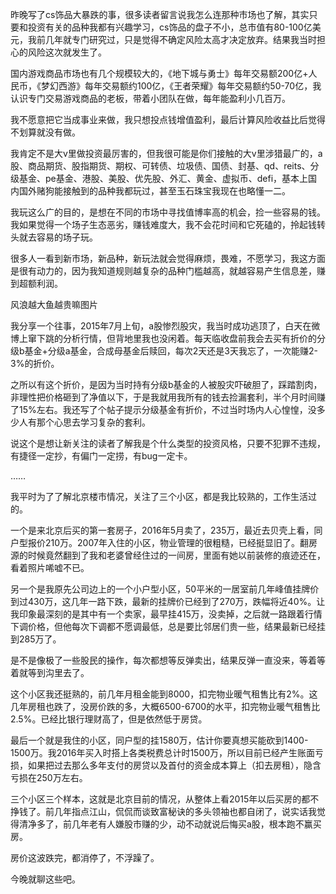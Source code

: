 昨晚写了cs饰品大暴跌的事，很多读者留言说我怎么连那种市场也了解，其实只要和投资有关的品种我都有兴趣学习，cs饰品的盘子不小，总市值有80-100亿美元，我前几年就专门研究过，只是觉得不确定风险太高才决定放弃。结果我当时担心的风险这次就发生了。

国内游戏商品市场也有几个规模较大的，《地下城与勇士》每年交易额200亿+人民币，《梦幻西游》每年交易额约100亿，《王者荣耀》每年交易额约50-70亿，我认识专门交易游戏商品的老板，带着小团队在做，每年能盈利小几百万。

我不愿意把它当成事业来做，我只想投点钱增值盈利，最后计算风险收益比后觉得不划算就没有做。

我肯定不是大v里做投资最厉害的，但我很可能是你们接触的大v里涉猎最广的，a股、商品期货、股指期货、期权、可转债、垃圾债、国债、封基、qd、reits、分级基金、pe基金、港股、美股、优先股、外汇、黄金、虚拟币、defi，基本上国内国外赌狗能接触到的品种我都玩过，甚至玉石珠宝我现在也略懂一二。

我玩这么广的目的，是想在不同的市场中寻找值博率高的机会，捡一些容易的钱。我如果觉得一个场子生态恶劣，赚钱难度大，我不会花时间和它死磕的，拎起钱转头就去容易的场子玩。

很多人一看到新市场，新品种，新玩法就会觉得麻烦，畏难，不愿学习，我这方面是很有动力的，因为我知道规则越复杂的品种门槛越高，就越容易产生信息差，赚到超额利润。

风浪越大鱼越贵嘛图片

我分享一个往事，2015年7月上旬，a股惨烈股灾，我当时成功逃顶了，白天在微博上窜下跳的分析行情，但背地里我也没闲着。每天临收盘前我会去买有折价的分级b基金+分级a基金，合成母基金后赎回，每次2天还是3天我忘了，一次能赚2-3%的折价。

之所以有这个折价，是因为当时持有分级b基金的人被股灾吓破胆了，踩踏割肉，非理性把价格砸到了净值以下，于是我就用我所有的钱去捡漏套利，半个月时间赚了15%左右。我还写了个帖子提示分级基金有折价，不过当时场内人心惶惶，没多少人有那个心思去学习复杂的套利。

说这个是想让新关注的读者了解我是个什么类型的投资风格，只要不犯罪不违规，有捷径一定抄，有偏门一定捞，有bug一定卡。

……

我平时为了了解北京楼市情况，关注了三个小区，都是我比较熟的，工作生活过的。

一个是来北京后买的第一套房子，2016年5月卖了，235万，最近去贝壳上看，同户型报价210万。2007年入住的小区，物业管理的很粗糙，已经挺显旧了。翻房源的时候竟然翻到了我和老婆曾经住过的一间房，里面有她以前装修的痕迹还在，看着照片唏嘘不已。

另一个是我原先公司边上的一个小户型小区，50平米的一居室前几年峰值挂牌价到过430万，这几年一路下跌，最新的挂牌价已经到了270万，跌幅将近40%。让我印象最深刻的是其中有一个卖家，最早挂415万，没卖掉，之后就一路跟着行情下调价格，但他每次下调都不愿调最低，总是要比邻居们贵一些，结果最新已经挂到285万了。

是不是像极了一些股民的操作，每次都想等反弹卖出，结果反弹一直没来，等着等着就等到沟里去了。

这个小区我还挺熟的，前几年月租金能到8000，扣完物业暖气租售比有2%。这几年房租也跌了，没房价跌的多，大概6500-6700的水平，扣完物业暖气租售比2.5%。已经比银行理财高了，但是依然低于房贷。

最后一个就是我住的小区，同户型的挂1580万，估计你要真想买能砍到1400-1500万。我2016年买入时搭上各类税费总计时1500万，所以目前已经产生账面亏损，如果把过去那么多年支付的房贷以及首付的资金成本算上（扣去房租），隐含亏损在250万左右。

三个小区三个样本，这就是北京目前的情况，从整体上看2015年以后买房的都不挣钱了。前几年指点江山，侃侃而谈致富秘诀的多头领袖也都自闭了，说实话我觉得清净多了，前几年老有人嫌股市赚的少，动不动就说后悔买a股，根本跑不赢买房。

房价这波跌完，都消停了，不浮躁了。

今晚就聊这些吧。

